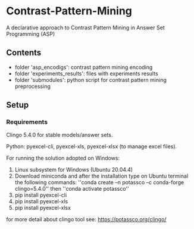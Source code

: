 # Contrast-Pattern-Mining
A declarative approach to Contrast Pattern Mining in Answer Set Programming (ASP)

## Contents
- folder 'asp_encodigs': contrast pattern mining encoding
- folder 'experiments_results': files with experiments results
- folder 'submodules': python script for contrast pattern mining preprocessing

## Setup

### Requirements 
Clingo 5.4.0 for stable models/answer sets.

Python:
pyexcel-cli, pyexcel-xls, pyexcel-xlsx (to manage excel files).

For running the solution adopted on Windows:
1. Linux subsystem for Windows (Ubuntu 20.04.4) 
2. Download miniconda and after the installation type on Ubuntu terminal the following commands:
''conda create –n potassco –c conda-forge clingo=5.4.0'' then
''conda activate potassco''
3. pip install pyexcel-cli
4. pip install pyexcel-xls
5. pip install pyexcel-xlsx

for more detail about clingo tool see: https://potassco.org/clingo/
